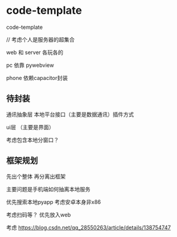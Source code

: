 # code-template

code-template

// 考虑个人是服务器的超集合

web 和 server 各玩各的

pc 依靠 pywebview

phone 依赖capacitor封装




## 待封装

通讯抽象层 本地平台接口（主要是数据通讯）插件方式

ui层 （主要是界面）  

考虑包含本地分窗口？


## 框架规划

先出个整体 再分离出框架

主要问题是手机端如何抽离本地服务

优先搜索本地pyapp    考虑安卓本身非x86

考虑扫码等？  优先放入web


考虑 https://blog.csdn.net/qq_28550263/article/details/138754747


